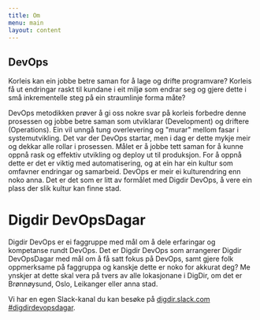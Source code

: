 ```yaml
---
title: Om
menu: main
layout: content
---
```



## DevOps

Korleis kan ein jobbe betre saman for å lage og drifte programvare? Korleis få ut endringar raskt til kundane i eit miljø som endrar seg og gjere dette i små inkrementelle steg på ein straumlinje forma måte? 

DevOps metodikken prøver å gi oss nokre svar på korleis forbedre denne prosessen og jobbe betre saman som utviklarar (Development) og driftere (Operations). Ein vil unngå tung overlevering og "murar" mellom fasar i systemutvikling. Det var der DevOps startar, men i dag er dette mykje meir og dekkar alle rollar i prosessen. Målet er å jobbe tett saman for å kunne oppnå rask og effektiv utvikling og deploy ut til produksjon. For å oppnå dette er det er viktig med automatisering, og at ein har ein kultur som omfavner endringar og samarbeid. DevOps er meir ei kulturendring enn noko anna. Det er det som er litt av formålet med Digdir DevOps, å vere ein plass der slik kultur kan finne stad. 

# Digdir DevOpsDagar

Digdir DevOps er ei faggruppe med mål om å dele erfaringar og kompetanse rundt DevOps. Det er Digdir DevOps som arrangerer Digdir DevOpsDagar med mål om å få satt fokus på DevOps, samt gjere folk oppmerksame på faggruppa og kanskje dette er noko for akkurat deg? Me ynskjer at dette skal vera på tvers av alle lokasjonane i DigDir, om det er Brønnøysund, Oslo, Leikanger eller anna stad.

Vi har en egen Slack-kanal du kan besøke på [digdir.slack.com #digdirdevopsdagar](https://digdir.slack.com/archives/C02L7UU2Y4V).